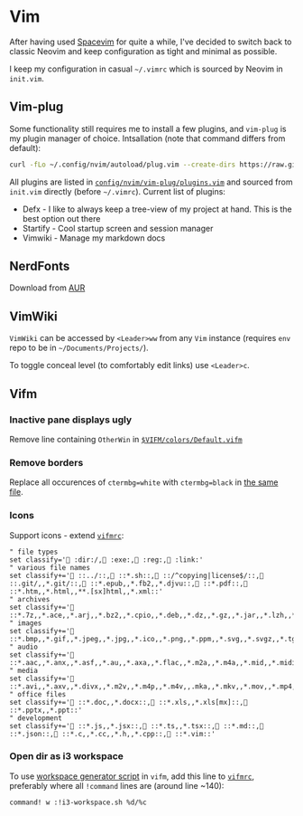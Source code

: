 # Vim

After having used [Spacevim](https://spacevim.org/) for quite a while,
I've decided to switch back to classic Neovim and keep configuration as tight and minimal as possible.

I keep my configuration in casual `~/.vimrc` which is sourced by Neovim in `init.vim`.

## Vim-plug
Some functionality still requires me to install a few plugins, and `vim-plug` is my plugin manager of choice.
Intsallation (note that command differs from default):
```bash
curl -fLo ~/.config/nvim/autoload/plug.vim --create-dirs https://raw.githubusercontent.com/junegunn/vim-plug/master/plug.vim
```

All plugins are listed in [`config/nvim/vim-plug/plugins.vim`](vfile:../config/nvim/vim-plug/plugins.vim) and sourced from `init.vim` directly (before `~/.vimrc`).
Current list of plugins:
 - Defx - I like to always keep a tree-view of my project at hand. This is the best option out there
 - Startify - Cool startup screen and session manager
 - Vimwiki - Manage my markdown docs

## NerdFonts
Download from [AUR](https://aur.archlinux.org/packages/nerd-fonts-dejavu-complete/)

## VimWiki
`VimWiki` can be accessed by `<Leader>ww` from any `Vim` instance (requires `env` repo to be in `~/Documents/Projects/`).

To toggle conceal level (to comfortably edit links) use `<Leader>c`.

## Vifm

### Inactive pane displays ugly
Remove line containing `OtherWin` in [`$VIFM/colors/Default.vifm`](vfile:~/.config/vifm/colors/Default.vifm)

### Remove borders
Replace all occurences of `ctermbg=white` with `ctermbg=black` in [the same file](vfile:~/.config/vifm/colors/Default.vifm).

### Icons
Support icons - extend [`vifmrc`](vfile:~/.config/vifm/vifmrc):
```
" file types
set classify=' :dir:/, :exe:, :reg:, :link:'
" various file names
set classify+=' ::../::, ::*.sh::, ::/^copying|license$/::, ::.git/,,*.git/::, ::*.epub,,*.fb2,,*.djvu::, ::*.pdf::, ::*.htm,,*.html,,**.[sx]html,,*.xml::'
" archives
set classify+=' ::*.7z,,*.ace,,*.arj,,*.bz2,,*.cpio,,*.deb,,*.dz,,*.gz,,*.jar,,*.lzh,,*.lzma,,*.rar,,*.rpm,,*.rz,,*.tar,,*.taz,,*.tb2,,*.tbz,,*.tbz2,,*.tgz,,*.tlz,,*.trz,,*.txz,,*.tz,,*.tz2,,*.xz,,*.z,,*.zip,,*.zoo::'
" images
set classify+=' ::*.bmp,,*.gif,,*.jpeg,,*.jpg,,*.ico,,*.png,,*.ppm,,*.svg,,*.svgz,,*.tga,,*.tif,,*.tiff,,*.xbm,,*.xcf,,*.xpm,,*.xspf,,*.xwd::'
" audio
set classify+=' ::*.aac,,*.anx,,*.asf,,*.au,,*.axa,,*.flac,,*.m2a,,*.m4a,,*.mid,,*.midi,,*.mp3,,*.mpc,,*.oga,,*.ogg,,*.ogx,,*.ra,,*.ram,,*.rm,,*.spx,,*.wav,,*.wma,,*.ac3::'
" media
set classify+=' ::*.avi,,*.axv,,*.divx,,*.m2v,,*.m4p,,*.m4v,,.mka,,*.mkv,,*.mov,,*.mp4,,*.flv,,*.mp4v,,*.mpeg,,*.mpg,,*.nuv,,*.ogv,,*.pbm,,*.pgm,,*.qt,,*.vob,,*.wmv,,*.xvid::'
" office files
set classify+=' ::*.doc,,*.docx::, ::*.xls,,*.xls[mx]::, ::*.pptx,,*.ppt::'
" development
set classify+=' ::*.js,,*.jsx::, ::*.ts,,*.tsx::, ::*.md::, ::*.json::, ::*.c,,*.cc,,*.h,,*.cpp::, ::*.vim::'
```


### Open dir as i3 workspace
To use [workspace generator script](xorg.md) in `vifm`, add this line to [`vifmrc`](vfile:~/.config/vifm/vifmrc), preferably where all `!command` lines are (around line ~140):
```
command! w :!i3-workspace.sh %d/%c
```

